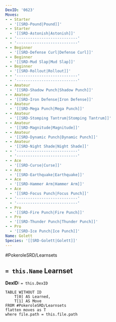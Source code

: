 ```yaml
---
DexID: '0623'
Moves:
- - Starter
  - '[[SRD-Pound|Pound]]'
- - Starter
  - '[[SRD-Astonish|Astonish]]'
- - '---------------------------'
  - '---------------------------'
- - Beginner
  - '[[SRD-Defense Curl|Defense Curl]]'
- - Beginner
  - '[[SRD-Mud Slap|Mud Slap]]'
- - Beginner
  - '[[SRD-Rollout|Rollout]]'
- - '---------------------------'
  - '---------------------------'
- - Amateur
  - '[[SRD-Shadow Punch|Shadow Punch]]'
- - Amateur
  - '[[SRD-Iron Defense|Iron Defense]]'
- - Amateur
  - '[[SRD-Mega Punch|Mega Punch]]'
- - Amateur
  - '[[SRD-Stomping Tantrum|Stomping Tantrum]]'
- - Amateur
  - '[[SRD-Magnitude|Magnitude]]'
- - Amateur
  - '[[SRD-Dynamic Punch|Dynamic Punch]]'
- - Amateur
  - '[[SRD-Night Shade|Night Shade]]'
- - '---------------------------'
  - '---------------------------'
- - Ace
  - '[[SRD-Curse|Curse]]'
- - Ace
  - '[[SRD-Earthquake|Earthquake]]'
- - Ace
  - '[[SRD-Hammer Arm|Hammer Arm]]'
- - Ace
  - '[[SRD-Focus Punch|Focus Punch]]'
- - '---------------------------'
  - '---------------------------'
- - Pro
  - '[[SRD-Fire Punch|Fire Punch]]'
- - Pro
  - '[[SRD-Thunder Punch|Thunder Punch]]'
- - Pro
  - '[[SRD-Ice Punch|Ice Punch]]'
Name: Golett
Species: '[[SRD-Golett|Golett]]'
---
```


#PokeroleSRD/Learnsets

## `= this.Name` Learnset

**DexID:** `= this.DexID`

```dataview
TABLE WITHOUT ID
    T[0] AS Learned,
    T[1] AS Move
FROM #PokeroleSRD/Learnsets
flatten moves as T
where file.path = this.file.path
```
